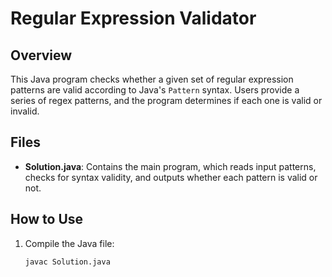 # Regular Expression Validator

## Overview
This Java program checks whether a given set of regular expression patterns are valid according to Java's `Pattern` syntax. Users provide a series of regex patterns, and the program determines if each one is valid or invalid.

## Files
- **Solution.java**: Contains the main program, which reads input patterns, checks for syntax validity, and outputs whether each pattern is valid or not.

## How to Use
1. Compile the Java file:
   ```bash
   javac Solution.java
